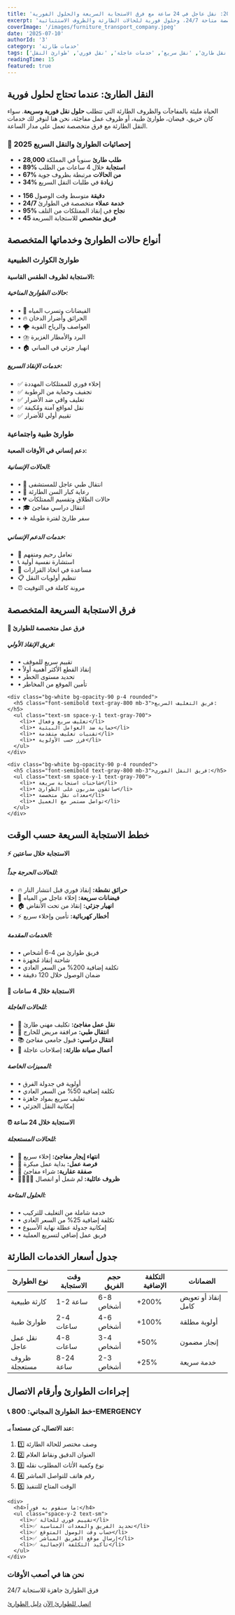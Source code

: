 ```yaml
---
title: 'خدمات النقل الطارئة 2025: نقل عاجل في 24 ساعة مع فرق الاستجابة السريعة والحلول الفورية'
excerpt: 'دليل شامل لخدمات النقل الطارئة والعاجلة، يشمل الاستجابة السريعة خلال ساعات، فرق متخصصة متاحة 24/7، وحلول فورية للحالات الطارئة والظروف الاستثنائية.'
coverImage: '/images/furniture_transport_company.jpeg'
date: '2025-07-10'
authorId: '3'
category: 'خدمات طارئة'
tags: ['نقل طارئ', 'نقل سريع', 'خدمات عاجلة', 'نقل فوري', 'طوارئ النقل']
readingTime: 15
featured: true
---
```


<h2>النقل الطارئ: عندما تحتاج لحلول فورية</h2>

<p>الحياة مليئة بالمفاجآت والظروف الطارئة التي تتطلب <strong>حلول نقل فورية وسريعة</strong>. سواء كان حريق، فيضان، طوارئ طبية، أو ظروف عمل مفاجئة، نحن هنا لنوفر لك خدمات النقل الطارئة مع فرق متخصصة تعمل على مدار الساعة.</p>

<div class="bg-gradient-to-r from-emergency-red to-urgent-orange border-r-4 border-red-500 p-8 my-8 rounded-lg">
  <h3>🚨 إحصائيات الطوارئ والنقل السريع 2025</h3>
  <div class="grid grid-cols-2 gap-6">
    <ul class="space-y-2 text-sm">
      <li>• <strong>28,000 طلب طارئ</strong> سنوياً في المملكة</li>
      <li>• <strong>89% استجابة</strong> خلال 4 ساعات من الطلب</li>
      <li>• <strong>67% من الحالات</strong> مرتبطة بظروف جوية</li>
      <li>• <strong>34% زيادة</strong> في طلبات النقل السريع</li>
    </ul>
    <ul class="space-y-2 text-sm">
      <li>• <strong>156 دقيقة</strong> متوسط وقت الوصول</li>
      <li>• <strong>24/7 خدمة عملاء</strong> متخصصة في الطوارئ</li>
      <li>• <strong>95% نجاح</strong> في إنقاذ الممتلكات من التلف</li>
      <li>• <strong>45 فريق متخصص</strong> للاستجابة السريعة</li>
    </ul>
  </div>
</div>

<h2>أنواع حالات الطوارئ وخدماتها المتخصصة</h2>

<h3>طوارئ الكوارث الطبيعية</h3>
<div class="bg-red-50 border-2 border-red-200 rounded-lg p-6 my-6">
  <h4>الاستجابة لظروف الطقس القاسية:</h4>
  <div class="grid grid-cols-2 gap-4">
    <div>
      <h5>حالات الطوارئ المناخية:</h5>
      <ul class="text-sm space-y-1">
        <li>• 🌊 الفيضانات وتسرب المياه</li>
        <li>• 🔥 الحرائق وأضرار الدخان</li>
        <li>• 🌪️ العواصف والرياح القوية</li>
        <li>• ⛈️ البرد والأمطار الغزيرة</li>
        <li>• 🏠 انهيار جزئي في المباني</li>
      </ul>
    </div>
    <div>
      <h5>خدمات الإنقاذ السريع:</h5>
      <ul class="text-sm space-y-1">
        <li>✅ إخلاء فوري للممتلكات المهددة</li>
        <li>✅ تجفيف وحماية من الرطوبة</li>
        <li>✅ تغليف واقي ضد الأضرار</li>
        <li>✅ نقل لمواقع آمنة ومُكيفة</li>
        <li>✅ تقييم أولي للأضرار</li>
      </ul>
    </div>
  </div>
</div>

<h3>طوارئ طبية واجتماعية</h3>
<div class="bg-blue-50 border-2 border-blue-200 rounded-lg p-6 my-6">
  <h4>دعم إنساني في الأوقات الصعبة:</h4>
  <div class="grid grid-cols-2 gap-4">
    <div>
      <h5>الحالات الإنسانية:</h5>
      <ul class="text-sm space-y-1">
        <li>• 🏥 انتقال طبي عاجل للمستشفى</li>
        <li>• 👴 رعاية كبار السن الطارئة</li>
        <li>• 💔 حالات الطلاق وتقسيم الممتلكات</li>
        <li>• 🎓 انتقال دراسي مفاجئ</li>
        <li>• ✈️ سفر طارئ لفترة طويلة</li>
      </ul>
    </div>
    <div>
      <h5>خدمات الدعم الإنساني:</h5>
      <ul class="text-sm space-y-1">
        <li>💝 تعامل رحيم ومتفهم</li>
        <li>📞 استشارة نفسية أولية</li>
        <li>🤝 مساعدة في اتخاذ القرارات</li>
        <li>📋 تنظيم أولويات النقل</li>
        <li>⏰ مرونة كاملة في التوقيت</li>
      </ul>
    </div>
  </div>
</div>

<h2>فرق الاستجابة السريعة المتخصصة</h2>

<div class="bg-gradient-to-r from-team-blue to-response-green rounded-lg p-8 my-8">
  <h4>👥 فرق عمل متخصصة للطوارئ</h4>
  
  <div class="grid grid-cols-3 gap-6">
    <div class="bg-white bg-opacity-90 p-4 rounded">
      <h5 class="font-semibold text-gray-800 mb-3">فريق الإنقاذ الأولي:</h5>
      <ul class="text-sm space-y-1 text-gray-700">
        <li>• تقييم سريع للموقف</li>
        <li>• إنقاذ القطع الأكثر أهمية أولاً</li>
        <li>• تحديد مستوى الخطر</li>
        <li>• تأمين الموقع من المخاطر</li>
      </ul>
    </div>
    
    <div class="bg-white bg-opacity-90 p-4 rounded">
      <h5 class="font-semibold text-gray-800 mb-3">فريق التغليف السريع:</h5>
      <ul class="text-sm space-y-1 text-gray-700">
        <li>• تغليف سريع وفعال</li>
        <li>• حماية ضد العوامل البيئية</li>
        <li>• تقنيات تغليف متقدمة</li>
        <li>• فرز حسب الأولوية</li>
      </ul>
    </div>
    
    <div class="bg-white bg-opacity-90 p-4 rounded">
      <h5 class="font-semibold text-gray-800 mb-3">فريق النقل الفوري:</h5>
      <ul class="text-sm space-y-1 text-gray-700">
        <li>• شاحنات استجابة سريعة</li>
        <li>• سائقون مدربون على الطوارئ</li>
        <li>• معدات نقل متخصصة</li>
        <li>• تواصل مستمر مع العميل</li>
      </ul>
    </div>
  </div>
</div>

<h2>خطط الاستجابة السريعة حسب الوقت</h2>

<div class="space-y-6 my-8">
  <div class="bg-white border-r-4 border-urgent-red rounded-lg p-6">
    <h4>⚡ الاستجابة خلال ساعتين</h4>
    <div class="grid grid-cols-2 gap-6">
      <div>
        <h5>للحالات الحرجة جداً:</h5>
        <ul class="text-sm space-y-2">
          <li>🔥 <strong>حرائق نشطة:</strong> إنقاذ فوري قبل انتشار النار</li>
          <li>🌊 <strong>فيضانات سريعة:</strong> إخلاء عاجل من المياه</li>
          <li>🏠 <strong>انهيار جزئي:</strong> إنقاذ من تحت الأنقاض</li>
          <li>⚡ <strong>أخطار كهربائية:</strong> تأمين وإخلاء سريع</li>
        </ul>
      </div>
      <div>
        <h5>الخدمات المقدمة:</h5>
        <ul class="text-sm space-y-2">
          <li>• فريق طوارئ من 4-6 أشخاص</li>
          <li>• شاحنة إنقاذ مُجهزة</li>
          <li>• تكلفة إضافية 200% من السعر العادي</li>
          <li>• ضمان الوصول خلال 120 دقيقة</li>
        </ul>
      </div>
    </div>
  </div>
  
  <div class="bg-white border-r-4 border-fast-orange rounded-lg p-6">
    <h4>🚀 الاستجابة خلال 4 ساعات</h4>
    <div class="grid grid-cols-2 gap-6">
      <div>
        <h5>للحالات العاجلة:</h5>
        <ul class="text-sm space-y-2">
          <li>💼 <strong>نقل عمل مفاجئ:</strong> تكليف مهني طارئ</li>
          <li>🏥 <strong>انتقال طبي:</strong> مرافقة مريض للخارج</li>
          <li>📚 <strong>انتقال دراسي:</strong> قبول جامعي مفاجئ</li>
          <li>🔧 <strong>أعمال صيانة طارئة:</strong> إصلاحات عاجلة</li>
        </ul>
      </div>
      <div>
        <h5>المميزات الخاصة:</h5>
        <ul class="text-sm space-y-2">
          <li>• أولوية في جدولة الفرق</li>
          <li>• تكلفة إضافية 50% من السعر العادي</li>
          <li>• تغليف سريع بمواد جاهزة</li>
          <li>• إمكانية النقل الجزئي</li>
        </ul>
      </div>
    </div>
  </div>
  
  <div class="bg-white border-r-4 border-quick-blue rounded-lg p-6">
    <h4>⏰ الاستجابة خلال 24 ساعة</h4>
    <div class="grid grid-cols-2 gap-6">
      <div>
        <h5>للحالات المستعجلة:</h5>
        <ul class="text-sm space-y-2">
          <li>📅 <strong>انتهاء إيجار مفاجئ:</strong> إخلاء سريع</li>
          <li>🎯 <strong>فرصة عمل:</strong> بداية عمل مبكرة</li>
          <li>🏡 <strong>صفقة عقارية:</strong> شراء مفاجئ</li>
          <li>👨‍👩‍👧‍👦 <strong>ظروف عائلية:</strong> لم شمل أو انفصال</li>
        </ul>
      </div>
      <div>
        <h5>الحلول المتاحة:</h5>
        <ul class="text-sm space-y-2">
          <li>• خدمة شاملة من التغليف للتركيب</li>
          <li>• تكلفة إضافية 25% من السعر العادي</li>
          <li>• إمكانية جدولة عطلة نهاية الأسبوع</li>
          <li>• فريق عمل إضافي لتسريع العملية</li>
        </ul>
      </div>
    </div>
  </div>
</div>

<h2>جدول أسعار الخدمات الطارئة</h2>

<div class="overflow-x-auto my-8">
  <table class="w-full border-collapse bg-white rounded-lg overflow-hidden shadow-lg">
    <thead>
      <tr class="bg-emergency-red text-white">
        <th class="border p-3 text-right">نوع الطوارئ</th>
        <th class="border p-3 text-right">وقت الاستجابة</th>
        <th class="border p-3 text-right">حجم الفريق</th>
        <th class="border p-3 text-right">التكلفة الإضافية</th>
        <th class="border p-3 text-right">الضمانات</th>
      </tr>
    </thead>
    <tbody>
      <tr>
        <td class="border p-3 font-semibold">كارثة طبيعية</td>
        <td class="border p-3">1-2 ساعة</td>
        <td class="border p-3">6-8 أشخاص</td>
        <td class="border p-3">+200%</td>
        <td class="border p-3">إنقاذ أو تعويض كامل</td>
      </tr>
      <tr class="bg-gray-50">
        <td class="border p-3 font-semibold">طوارئ طبية</td>
        <td class="border p-3">2-4 ساعات</td>
        <td class="border p-3">4-6 أشخاص</td>
        <td class="border p-3">+100%</td>
        <td class="border p-3">أولوية مطلقة</td>
      </tr>
      <tr>
        <td class="border p-3 font-semibold">نقل عمل عاجل</td>
        <td class="border p-3">4-8 ساعات</td>
        <td class="border p-3">3-4 أشخاص</td>
        <td class="border p-3">+50%</td>
        <td class="border p-3">إنجاز مضمون</td>
      </tr>
      <tr class="bg-gray-50">
        <td class="border p-3 font-semibold">ظروف مستعجلة</td>
        <td class="border p-3">8-24 ساعة</td>
        <td class="border p-3">2-3 أشخاص</td>
        <td class="border p-3">+25%</td>
        <td class="border p-3">خدمة سريعة</td>
      </tr>
    </tbody>
  </table>
</div>

<h2>إجراءات الطوارئ وأرقام الاتصال</h2>

<div class="bg-gradient-to-r from-contact-blue to-emergency-red text-white rounded-xl p-8 my-8">
  <h3>📞 خط الطوارئ المجاني: 800-EMERGENCY</h3>
  
  <div class="grid grid-cols-2 gap-8">
    <div>
      <h4>عند الاتصال، كن مستعداً بـ:</h4>
      <ol class="space-y-2 text-sm">
        <li>1️⃣ وصف مختصر للحالة الطارئة</li>
        <li>2️⃣ العنوان الدقيق ونقاط العلام</li>
        <li>3️⃣ نوع وكمية الأثاث المطلوب نقله</li>
        <li>4️⃣ رقم هاتف للتواصل المباشر</li>
        <li>5️⃣ الوقت المتاح للتنفيذ</li>
      </ol>
    </div>
    
    <div>
      <h4>ما سنقوم به فوراً:</h4>
      <ul class="space-y-2 text-sm">
        <li>✅ تقييم فوري للحالة</li>
        <li>✅ تحديد الفريق والمعدات المناسبة</li>
        <li>✅ حساب وقت الوصول المتوقع</li>
        <li>✅ إرسال موقع الفريق المباشر</li>
        <li>✅ تأكيد التكلفة الإجمالية</li>
      </ul>
    </div>
  </div>
</div>

<div class="text-center my-12">
  <h3 class="text-2xl font-bold mb-4">نحن هنا في أصعب الأوقات</h3>
  <p class="text-lg text-gray-600 mb-6">فرق الطوارئ جاهزة للاستجابة 24/7</p>
  <div class="flex justify-center gap-4">
    <a href="tel:800-EMERGENCY" class="bg-red-600 hover:bg-red-700 text-white font-bold py-4 px-8 rounded-lg text-lg transition-colors shadow-lg">اتصل للطوارئ الآن</a>
    <a href="/emergency-guide" class="border-2 border-red-600 text-red-600 hover:bg-red-600 hover:text-white font-bold py-4 px-8 rounded-lg text-lg transition-colors">دليل الطوارئ</a>
  </div>
</div> 
